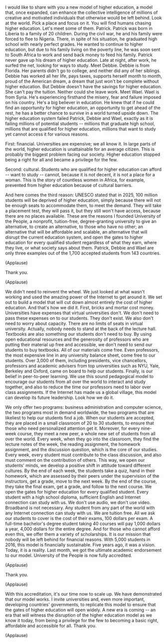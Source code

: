 
I would like to share with you
a new model of higher education,
a model that, once expanded,
can enhance the collective intelligence
of millions of creative
and motivated individuals
that otherwise would be left behind.
Look at the world.
Pick a place and focus on it.
You will find humans
chasing higher education.
Let&#39;s meet some of them.
Patrick.
Patrick was born in Liberia
to a family of 20 children.
During the civil war,
he and his family were forced
to flee to Nigeria.
There, in spite of his situation,
he graduated high school
with nearly perfect grades.
He wanted to continue to higher education,
but due to his family
living on the poverty line,
he was soon sent to South Africa
to work and send back money
to feed his family.
Patrick never gave up his dream
of higher education.
Late at night, after work,
he surfed the net,
looking for ways to study.
Meet Debbie.
Debbie is from Florida.
Her parents didn&#39;t go to college,
and neither did any of her siblings.
Debbie has worked all her life,
pays taxes, supports herself
month to month,
proud of the American dream,
a dream that just won&#39;t be complete
without higher education.
But Debbie doesn&#39;t have the savings
for higher education.
She can&#39;t pay the tuition.
Neither could she leave work.
Meet Wael.
Wael is from Syria.
He&#39;s experiencing firsthand
the misery, fear and failure
imposed on his country.
He&#39;s a big believer in education.
He knew that if he could find
an opportunity for higher education,
an opportunity to get ahead of the rest,
he has a better chance to survive
in a world turned upside down.
The higher education system
failed Patrick, Debbie and Wael,
exactly as it is failing
millions of potential students --
millions that graduate high school,
millions that are qualified
for higher education,
millions that want to study
yet cannot access it for various reasons.

First: financial.
Universities are expensive;
we all know it.
In large parts of the world,
higher education is unattainable
for an average citizen.
This is probably the biggest problem
facing our society.
Higher education stopped
being a right for all
and became a privilege for the few.

Second: cultural.
Students who are qualified
for higher education
can afford -- want to study -- cannot,
because it is not decent,
it is not a place for a woman.
This is the story of countless women
in Africa, for example,
prevented from higher education
because of cultural barriers.

And here comes the third reason:
UNESCO stated that in 2025,
100 million students will be deprived
of higher education,
simply because there will not be enough
seats to accommodate them,
to meet the demand.
They will take a placement test,
they will pass it,
but they still won&#39;t have access,
because there are no places available.
These are the reasons
I founded University of the People,
a nonprofit, tuition-free,
degree-granting university
to give an alternative,
to create an alternative,
to those who have no other;
an alternative that will be
affordable and scalable,
an alternative that will disrupt
the current education system,
and open the gates to higher education
for every qualified student
regardless of what they earn,
where they live,
or what society says about them.
Patrick, Debbie and Wael
are only three examples
out of the 1,700 accepted students
from 143 countries.

(Applause)

Thank you.

(Applause)

We didn&#39;t need to reinvent the wheel.
We just looked at what wasn&#39;t working
and used the amazing power of the Internet
to get around it.
We set out to build a model
that will cut down almost entirely
the cost of higher education.
And that&#39;s how we did it.
First, bricks and mortar cost money.
Universities have expenses
that virtual universities don&#39;t.
We don&#39;t need to pass these expenses
on to our students.
They don&#39;t exist.
We also don&#39;t need
to worry about capacity.
There are no limits of seats
in virtual university.
Actually, nobody needs to stand
at the back of the lecture hall.
Textbooks are also something
our students don&#39;t need to buy.
By using open educational resources
and the generosity of professors
who are putting their material up
free and accessible,
we don&#39;t need to send
our students to buy textbooks.
All of our materials come free.
Even professors,
the most expensive line
in any university balance sheet,
come free to our students.
Over 3,000 of them,
including presidents, vice chancellors,
professors and academic advisers
from top universities such as NYU,
Yale, Berkeley and Oxford,
came on board to help our students.
Finally, is our belief
in peer-to-peer learning.
We use this sound pedagogical model
to encourage our students
from all over the world
to interact and study together,
and also to reduce the time
our professors need
to labor over class assignments.
If the Internet has made us
a global village,
this model can develop
its future leadership.
Look how we do it.

We only offer two programs:
business administration
and computer science,
the two programs most in demand worldwide,
the two programs that are likeliest
to help our students find a job.
When our students are accepted,
they are placed in a small classroom
of 20 to 30 students,
to ensure that those who need
personalized attention get it.
Moreover, for every nine-week course,
they meet a new peer,
a whole new set of students
from all over the world.
Every week, when they go
into the classroom,
they find the lecture notes of the week,
the reading assignment,
the homework assignment,
and the discussion question,
which is the core of our studies.
Every week, every student must contribute
to the class discussion,
and also must comment
on the contribution of others.
This way, we open our students&#39; minds,
we develop a positive shift in attitude
toward different cultures.
By the end of each week,
the students take a quiz,
hand in their homework,
which are assessed by their peers
under the supervision of the instructors,
get a grade, move to the next week.
By the end of the course,
they take the final exam,
get a grade, and follow
to the next course.
We open the gates for higher education
for every qualified student.
Every student with a high school diploma,
sufficient English and Internet connection
can study with us.
We don&#39;t use audio, we don&#39;t use video.
Broadband is not necessary.
Any student from any part of the world
with any Internet connection
can study with us.
We are tuition free.
All we ask our students to cover
is the cost of their exams,
100 dollars per exam.
A full-time bachelor&#39;s degree
student taking 40 courses
will pay 1,000 dollars a year,
4,000 dollars for the entire degree.
And for those who cannot afford even this,
we offer them a variety of scholarships.
It is our mission that nobody
will be left behind
for financial reasons.
With 5,000 students in 2016,
this model is financially sustainable.
Five years ago, it was a vision.
Today, it is a reality.
Last month, we got the ultimate
academic endorsement to our model.
University of the People
is now fully accredited.

(Applause)

Thank you.

(Applause)

With this accreditation,
it&#39;s our time now to scale up.
We have demonstrated that our model works.
I invite universities
and, even more important,
developing countries&#39; governments,
to replicate this model
to ensure that the gates of higher
education will open widely.
A new era is coming --
an era that will witness the disruption
of the higher education model
as we know it today,
from being a privilege for the few
to becoming a basic right,
affordable and accessible for all.
Thank you.

(Applause)

